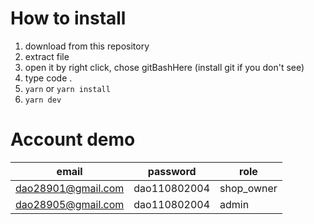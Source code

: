 # How to install

1. download from this repository
2. extract file
3. open it by right click, chose gitBashHere (install git if you don't see)
4. type code .
5. `yarn` or `yarn install`
6. `yarn dev`

# Account demo

| email              | password     | role       |
| ------------------ | ------------ | ---------- |
| dao28901@gmail.com | dao110802004 | shop_owner |
| dao28905@gmail.com | dao110802004 | admin      |
